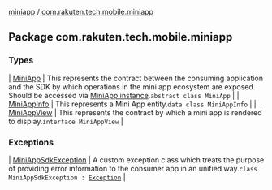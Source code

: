 [miniapp](../index.md) / [com.rakuten.tech.mobile.miniapp](./index.md)

## Package com.rakuten.tech.mobile.miniapp

### Types

| [MiniApp](-mini-app/index.md) | This represents the contract between the consuming application and the SDK by which operations in the mini app ecosystem are exposed. Should be accessed via [MiniApp.instance](-mini-app/instance.md).`abstract class MiniApp` |
| [MiniAppInfo](-mini-app-info/index.md) | This represents a Mini App entity.`data class MiniAppInfo` |
| [MiniAppView](-mini-app-view/index.md) | This represents the contract by which a mini app is rendered to display.`interface MiniAppView` |

### Exceptions

| [MiniAppSdkException](-mini-app-sdk-exception/index.md) | A custom exception class which treats the purpose of providing error information to the consumer app in an unified way.`class MiniAppSdkException : `[`Exception`](https://kotlinlang.org/api/latest/jvm/stdlib/kotlin/-exception/index.html) |

